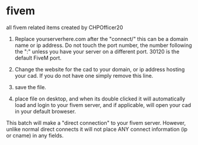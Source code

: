 # fivem
all fivem related items created by CHPOfficer20
1. Replace yourserverhere.com after the "connect/" this can be a domain name or ip address.
Do not touch the port number, the number following the ":" unless you have your server on a
different port. 30120 is the default FiveM port.

2. Change the website for the cad to your domain, or ip address hosting your cad.
If you do not have one simply remove this line.

3. save the file.

4. place file on desktop, and when its double clicked it will automatically load and login
to your fivem server, and if applicable, will open your cad in your default broweser.

This batch will make a "direct connection" to your fivem server. However, unlike normal
direct connects it will not place ANY connect information (ip or cname) in any fields.
